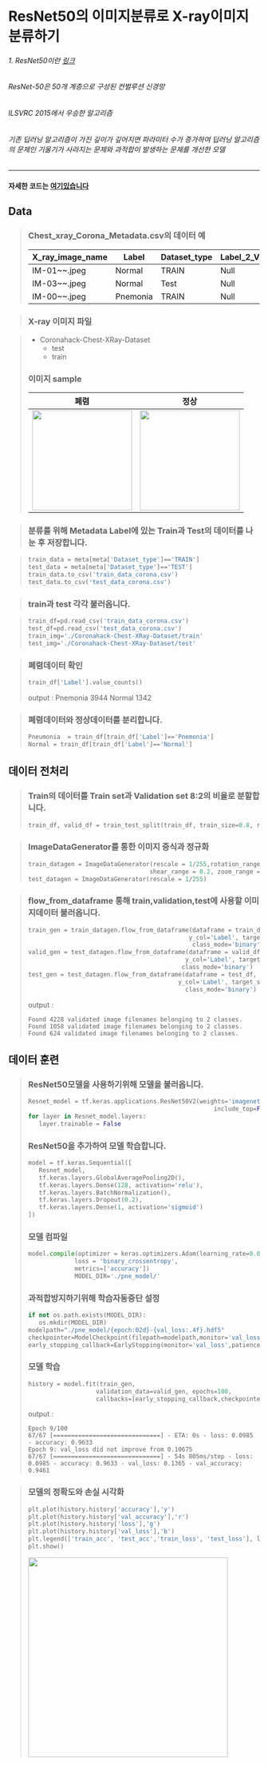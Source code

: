 ResNet50의 이미지분류로 X-ray이미지 분류하기
=============
###### 1. ResNet50이란 [링크](https://koreascience.kr/article/JAKO202005653789520.pdf)
###### ResNet-50은 50개 계층으로 구성된 컨벌루션 신경망
###### ILSVRC 2015에서 우승한 알고리즘
###### 기존 딥러닝 알고리즘이 가진 깊이가 깊어지면 파라미터 수가 증가하여 딥러닝 알고리즘의 문제인 기울기가 사라지는 문제와 과적합이 발생하는 문제를 개선한 모델
***
#### 자세한 코드는 [여기있습니다](https://github.com/yeol0129/xray_ResNet50_Pneumonia/blob/main/pneumonia_resnet50.ipynb)
## Data 
>  ### Chest_xray_Corona_Metadata.csv의 데이터 예
>  X_ray_image_name|Label|Dataset_type|Label_2_Virus_category|Label_1_Virus_category
> ---|---|---|---|---|
> IM-01~~.jpeg|Normal|TRAIN|Null|bacteria
> IM-03~~.jpeg|Normal|Test|Null|virus
> IM-00~~.jpeg|Pnemonia|TRAIN|Null|Covid-19

> ### X-ray 이미지 파일

> * Coronahack-Chest-XRay-Dataset
>   * test
>   * train
> ### 이미지 sample
> 폐렴|정상
> ---|---|
> <img src="https://user-images.githubusercontent.com/111839344/191780342-da945fb9-a1e2-4c58-b157-a8c2ce632917.png" width="200" height="200">|<img src="https://user-images.githubusercontent.com/111839344/191781073-e5f198af-63ae-4ddb-a794-01026e13f7e4.png" width="200" height="200">


> ### 분류를 위해 Metadata Label에 있는 Train과 Test의 데이터를 나눈 후 저장합니다.

> ```python
> train_data = meta[meta['Dataset_type']=='TRAIN']
> test_data = meta[meta['Dataset_type']=='TEST']
> train_data.to_csv('train_data_corona.csv')
> test_data.to_csv('test_data_corona.csv')
> ```

> ### train과 test 각각 불러옵니다.

> ```python
> train_df=pd.read_csv('train_data_corona.csv')
> test_df=pd.read_csv('test_data_corona.csv')
> train_img='./Coronahack-Chest-XRay-Dataset/train'
> test_img='./Coronahack-Chest-XRay-Dataset/test'
> ```

> ### 폐렴데이터 확인
> ```python
> train_df['Label'].value_counts()
> ```
> output : 
> Pnemonia    3944
> Normal      1342

> ### 폐렴데이터와 정상데이터를 분리합니다.
> ```python
> Pneumonia  = train_df[train_df['Label']=='Pnemonia']  
> Normal = train_df[train_df['Label']=='Normal']
> ```

## 데이터 전처리
 > ### Train의 데이터를 Train set과 Validation set 8:2의 비율로 분할합니다.
 > ```python
 > train_df, valid_df = train_test_split(train_df, train_size=0.8, random_state=0)
 > ```

> ### ImageDataGenerator를 통한 이미지 증식과 정규화
> ```python
> train_datagen = ImageDataGenerator(rescale = 1/255,rotation_range = 30, width_shift_range = 0.2, height_shift_range = 0.2, 
>                                   shear_range = 0.2, zoom_range = 0.2, horizontal_flip = True, vertical_flip =True)
> test_datagen = ImageDataGenerator(rescale = 1/255)
> ```

> ### flow_from_dataframe 통해 train,validation,test에 사용할 이미지데이터 불러옵니다.
> ```python
> train_gen = train_datagen.flow_from_dataframe(dataframe = train_df, directory=train_img, x_col='X_ray_image_name', 
>                                              y_col='Label', target_size=(224,224), batch_size=64, 
>                                               class_mode='binary')
> valid_gen = test_datagen.flow_from_dataframe(dataframe = valid_df, directory=train_img, x_col='X_ray_image_name',
>                                             y_col='Label', target_size=(224,224), batch_size=64, 
>                                            class_mode='binary')
> test_gen = test_datagen.flow_from_dataframe(dataframe = test_df, directory=test_img, x_col='X_ray_image_name', 
>                                           y_col='Label', target_size=(224,224), batch_size=64,
>                                             class_mode='binary')
> ```
> output :
> ```
> Found 4228 validated image filenames belonging to 2 classes.
> Found 1058 validated image filenames belonging to 2 classes.
> Found 624 validated image filenames belonging to 2 classes.
> ```

## 데이터 훈련
> ### ResNet50모델을 사용하기위해 모델을 불러옵니다.
> ```python
> Resnet_model = tf.keras.applications.ResNet50V2(weights='imagenet', input_shape = (224,224,3),
>                                                     include_top=False)
> for layer in Resnet_model.layers:
>    layer.trainable = False
> ```
> ### ResNet50을 추가하여 모델 학습합니다.
> ```python
> model = tf.keras.Sequential([
>    Resnet_model, 
>    tf.keras.layers.GlobalAveragePooling2D(), 
>    tf.keras.layers.Dense(128, activation='relu'),
>    tf.keras.layers.BatchNormalization(), 
>    tf.keras.layers.Dropout(0.2), 
>    tf.keras.layers.Dense(1, activation='sigmoid')
> ])
>```
> ### 모델 컴파일
> ```python
> model.compile(optimizer = keras.optimizers.Adam(learning_rate=0.001),
>              loss = 'binary_crossentropy',
>              metrics=['accuracy'])
>              MODEL_DIR='./pne_model/'
> ```
>
> ### 과적합방지하기위해 학습자동중단 설정
> ```python
> if not os.path.exists(MODEL_DIR):
>    os.mkdir(MODEL_DIR)
> modelpath="./pne_model/{epoch:02d}-{val_loss:.4f}.hdf5"
> checkpointer=ModelCheckpoint(filepath=modelpath,monitor='val_loss',verbose=1,save_best_only=True)
> early_stopping_callback=EarlyStopping(monitor='val_loss',patience=3)
> ```
> 
> ### 모델 학습
> ```python
> history = model.fit(train_gen, 
>                    validation_data=valid_gen, epochs=100, 
>                    callbacks=[early_stopping_callback,checkpointer])
> ```
> output :
> ```
> Epoch 9/100
> 67/67 [==============================] - ETA: 0s - loss: 0.0985 - accuracy: 0.9633
> Epoch 9: val_loss did not improve from 0.10675
> 67/67 [==============================] - 54s 805ms/step - loss: 0.0985 - accuracy: 0.9633 - val_loss: 0.1365 - val_accuracy: 0.9461
> ```

> ### 모델의 정확도와 손실 시각화
> ```python
> plt.plot(history.history['accuracy'],'y')
> plt.plot(history.history['val_accuracy'],'r')
> plt.plot(history.history['loss'],'g')
> plt.plot(history.history['val_loss'],'b')
> plt.legend(['train_acc', 'test_acc','train_loss', 'test_loss'], loc='center left')
> plt.show()
> ```
>
> <img src="https://user-images.githubusercontent.com/111839344/191777801-97fd13aa-7f06-47ec-a510-f38a3b107e27.png" width="400" height="400"/>
